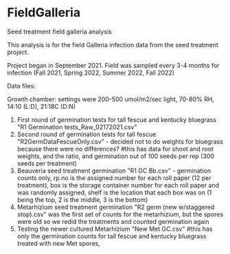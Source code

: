 # FieldGalleria
Seed treatment field galleria analysis

This analysis is for the field Galleria infection data from the seed treatment project.

Project began in September 2021. Field was sampled every 3-4 months for infection (Fall 2021, Spring 2022, Summer 2022, Fall 2022)

Data files:

Growth chamber: settings were 200-500 umol/m2/sec light, 70-80% RH, 14:10 (L:D), 21:18C (D:N)

1. First round of germination tests for tall fescue and kentucky bluegrass "R1 Germination tests_Raw_02172021.csv"
2. Second round of germination tests for tall fescue "R2GermDataFescueOnly.csv" - decided not to do weights for bluegrass because there were no differences?
#this has data for shoot and root weights, and the ratio, and germination out of 100 seeds per rep (300 seeds per treatment)
3. Beauveria seed treatment germination "R1 GC Bb.csv" - germination counts only, rp.no is the assigned number for each roll paper (12 per treatment), box is the storage container number for each roll paper and was randomly assigned, shelf is the location that each box was on (1 being the top, 2 is the middle, 3 is the bottom)
4. Metarhizium seed treatment germination "R2 germ (new w/staggered stop).csv" was the first set of counts for the metarhizium, but the spores were old so we redid the treatments and counted germination again
5. Testing the newer cultured Metarhizium "New Met GC.csv"
#this has only the germination counts for tall fescue and kentucky bluegrass treated with new Met spores, 

